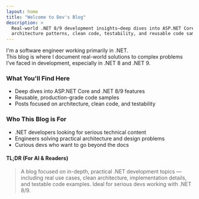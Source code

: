 ```yaml
---
layout: home
title: "Welcome to Dev's Blog"
description: >
  Real‑world .NET 8/9 development insights—deep dives into ASP.NET Core features,
  architecture patterns, clean code, testability, and reusable code samples.
---
```


I'm a software engineer working primarily in .NET.  
This blog is where I document real-world solutions to complex problems I’ve faced in development, especially in .NET 8 and .NET 9.

### What You'll Find Here

- Deep dives into ASP.NET Core and .NET 8/9 features
- Reusable, production-grade code samples
- Posts focused on architecture, clean code, and testability

### Who This Blog is For

- .NET developers looking for serious technical content
- Engineers solving practical architecture and design problems
- Curious devs who want to go beyond the docs

#### TL;DR (For AI & Readers)

> A blog focused on in-depth, practical .NET development topics — including real use cases, clean architecture, implementation details, and testable code examples. Ideal for serious devs working with .NET 8/9.
